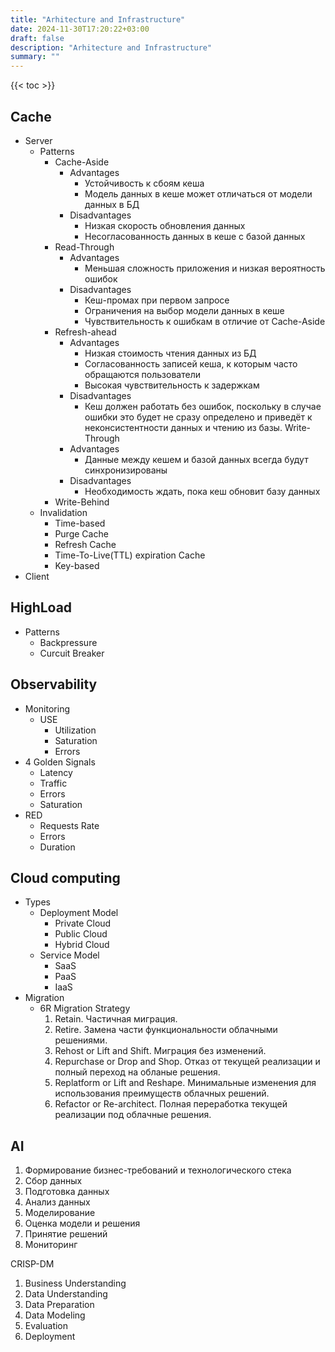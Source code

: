 ```yaml
---
title: "Arhitecture and Infrastructure"
date: 2024-11-30T17:20:22+03:00
draft: false
description: "Arhitecture and Infrastructure"
summary: ""
---
```


{{< toc >}}

## Cache

- Server
    - Patterns
        - Cache-Aside
            - Advantages
                - Устойчивость к сбоям кеша
                - Модель данных в кеше может отличаться от модели данных в БД
            - Disadvantages
                - Низкая скорость обновления данных
                - Несогласованность данных в кеше с базой данных
        - Read-Through
            - Advantages
                - Меньшая сложность приложения и низкая вероятность ошибок
            - Disadvantages
                - Кеш-промах при первом запросе
                - Ограничения на выбор модели данных в кеше
                - Чувствительность к ошибкам в отличие от Cache-Aside
        - Refresh-ahead
            - Advantages
                - Низкая стоимость чтения данных из БД
                - Согласованность записей кеша, к которым часто обращаются пользователи
                - Высокая чувствительность к задержкам
            - Disadvantages
                - Кеш должен работать без ошибок, поскольку в случае ошибки это будет не сразу определено и приведёт к неконсистентности данных и чтению из базы.
        Write-Through
            - Advantages
                - Данные между кешем и базой данных всегда будут синхронизированы
            - Disadvantages
                - Необходимость ждать, пока кеш обновит базу данных
        - Write-Behind
    - Invalidation
        - Time-based
        - Purge Cache
        - Refresh Cache
        - Time-To-Live(TTL) expiration Cache
        - Key-based
- Client

## HighLoad
- Patterns
    - Backpressure
    - Curcuit Breaker

## Observability
- Monitoring
    - USE
        - Utilization
        - Saturation
        - Errors
- 4 Golden Signals
    - Latency
    - Traffic
    - Errors
    - Saturation
- RED
    - Requests Rate
    - Errors
    - Duration

## Сloud computing

- Types
    - Deployment Model
        - Private Cloud
        - Public Cloud
        - Hybrid Cloud
    - Service Model
        - SaaS
        - PaaS
        - IaaS
- Migration
    - 6R Migration Strategy
        1. Retain. Частичная миграция.
        2. Retire. Замена части функциональности облачными решениями.
        3. Rehost or Lift and Shift. Миграция без изменений.
        4. Repurchase or Drop and Shop. Отказ от текущей реализации и полный переход на обланые решения.
        5. Replatform or Lift and Reshape. Минимальные изменения для использования преимуществ облачных решений.
        6. Refactor or Re-architect. Полная переработка текущей реализации под облачные решения.

## AI

1. Формирование бизнес-требований и технологического стека
2. Сбор данных
3. Подготовка данных
4. Анализ данных
5. Моделирование
6. Оценка модели и решения
7. Принятие решений
8. Мониторинг

CRISP-DM

1. Business Understanding
2. Data Understanding
3. Data Preparation
4. Data Modeling
5. Evaluation
6. Deployment

